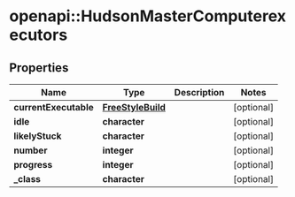 # openapi::HudsonMasterComputerexecutors


## Properties
Name | Type | Description | Notes
------------ | ------------- | ------------- | -------------
**currentExecutable** | [**FreeStyleBuild**](FreeStyleBuild.md) |  | [optional] 
**idle** | **character** |  | [optional] 
**likelyStuck** | **character** |  | [optional] 
**number** | **integer** |  | [optional] 
**progress** | **integer** |  | [optional] 
**_class** | **character** |  | [optional] 


